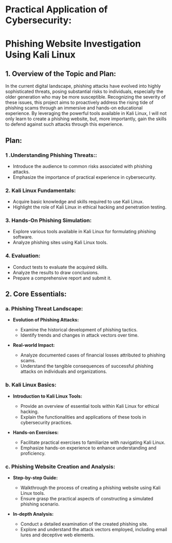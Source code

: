 # Practical Application of Cybersecurity:
# Phishing Website Investigation Using Kali Linux

## 1. Overview of the Topic and Plan:

   In the current digital landscape, phishing attacks have evolved into highly sophisticated threats, posing substantial risks to individuals, especially the older generation who may be more susceptible. Recognizing the severity of these issues, this project aims to proactively address the rising tide of phishing scams through an immersive and hands-on educational experience. By leveraging the powerful tools available in Kali Linux, I will not only learn to create a phishing website, but, more importantly, gain the skills to defend against such attacks through this experience.

## **Plan:**

### **1 .Understanding Phishing Threats::**
   - Introduce the audience to common risks associated with phishing attacks.
   - Emphasize the importance of practical experience in cybersecurity.

### **2. Kali Linux Fundamentals:**
   - Acquire basic knowledge and skills required to use Kali Linux.
   - Highlight the role of Kali Linux in ethical hacking and penetration testing.

### **3. Hands-On Phishing Simulation:**
   - Explore various tools available in Kali Linux for formulating phishing software.
   - Analyze phishing sites using Kali Linux tools.

### **4. Evaluation:**
   - Conduct tests to evaluate the acquired skills.
   - Analyze the results to draw conclusions.
   - Prepare a comprehensive report and submit it.

## **2. Core Essentials:**

### a. **Phishing Threat Landscape:**
   - **Evolution of Phishing Attacks:**
      - Examine the historical development of phishing tactics.
      - Identify trends and changes in attack vectors over time.
   
   - **Real-world Impact:**
      - Analyze documented cases of financial losses attributed to phishing scams.
      - Understand the tangible consequences of successful phishing attacks on individuals and organizations.

### b. **Kali Linux Basics:**
   - **Introduction to Kali Linux Tools:**
      - Provide an overview of essential tools within Kali Linux for ethical hacking.
      - Explain the functionalities and applications of these tools in cybersecurity practices.

   - **Hands-on Exercises:**
      - Facilitate practical exercises to familiarize with navigating Kali Linux.
      - Emphasize hands-on experience to enhance understanding and proficiency.

### c. **Phishing Website Creation and Analysis:**
   - **Step-by-step Guide:**
      - Walkthrough the process of creating a phishing website using Kali Linux tools.
      - Ensure grasp the practical aspects of constructing a simulated phishing scenario.

   - **In-depth Analysis:**
      - Conduct a detailed examination of the created phishing site.
      - Explore and understand the attack vectors employed, including email lures and deceptive web elements.
